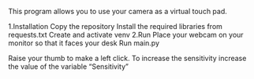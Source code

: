 This program allows you to use your camera as a virtual touch pad.

1.Installation
  Copy the repository
  Install the required libraries from requests.txt
  Create and activate venv
2.Run
  Place your webcam on your monitor so that it faces your desk
  Run main.py

Raise your thumb to make a left click.
To increase the sensitivity increase the value of the variable “Sensitivity”
